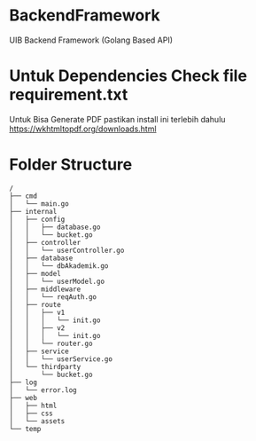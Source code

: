 # BackendFramework
UIB Backend Framework (Golang Based API)

# Untuk Dependencies Check file requirement.txt
Untuk Bisa Generate PDF pastikan install ini terlebih dahulu https://wkhtmltopdf.org/downloads.html

# Folder Structure
``` 
/
├── cmd
│   └── main.go
├── internal
│   ├── config
│   │   ├── database.go
│   │   └── bucket.go
│   ├── controller
│   │   └── userController.go
│   ├── database
│   │   └── dbAkademik.go
│   ├── model
│   │   └── userModel.go
│   ├── middleware
│   │   └── reqAuth.go
│   ├── route
│   │   ├── v1
│   │   │   └── init.go
│   │   ├── v2
│   │   │   └── init.go
│   │   └── router.go
│   ├── service
│   │   └── userService.go
│   └── thirdparty
│       └── bucket.go
├── log
│   └── error.log
├── web
│   ├── html
│   ├── css
│   └── assets
└── temp
```
